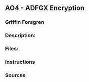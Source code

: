 ## AO4 - ADFGX Encryption
### Griffin Forsgren
### Description:


### Files:


### Instructions


### Sources
